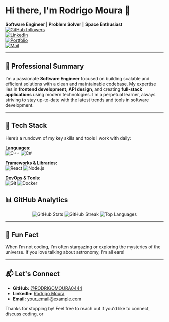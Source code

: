 # Hi there, I'm Rodrigo Moura 👋

**Software Engineer | Problem Solver | Space Enthusiast**  
[![GitHub followers](https://img.shields.io/github/followers/RODRIGOMOURA0444?label=Follow%20Me&style=social)](https://github.com/RODRIGOMOURA0444)  
[![LinkedIn](https://img.shields.io/badge/LinkedIn-Rodrigo%20Moura-blue?logo=linkedin&logoColor=white&style=flat)](https://www.linkedin.com/in/YOUR_LINKEDIN_PROFILE)  
[![Portfolio](https://img.shields.io/badge/Portfolio-Visit%20My%20Site-blueviolet?logo=github&logoColor=white&style=flat)]([rodrigoferreira.space](https://rodrigoferreira.space))  
[![Mail](https://img.shields.io/badge/Email-Contact%20Me-red?logo=gmail&logoColor=white&style=flat)](mailto:rodrigo.fmoura04@gmail.com)

---

## 💼 Professional Summary

I’m a passionate **Software Engineer** focused on building scalable and efficient solutions with a clean and maintainable codebase. My expertise lies in **frontend development**, **API design**, and creating **full-stack applications** using modern technologies. I'm a perpetual learner, always striving to stay up-to-date with the latest trends and tools in software development.

---

## 🔧 Tech Stack

Here’s a rundown of my key skills and tools I work with daily:

**Languages:**  
![C++](https://img.shields.io/badge/C++-00599C?style=flat-square&logo=c%2B%2B&logoColor=white)
![C#](https://img.shields.io/badge/C%23-239120?style=flat-square&logo=c-sharp&logoColor=white)


**Frameworks & Libraries:**  
![React](https://img.shields.io/badge/React-20232A?style=flat-square&logo=react&logoColor=61DAFB)
![Node.js](https://img.shields.io/badge/Node.js-339933?style=flat-square&logo=node.js&logoColor=white)


**DevOps & Tools:**  
![Git](https://img.shields.io/badge/Git-F05032?style=flat-square&logo=git&logoColor=white)
![Docker](https://img.shields.io/badge/Docker-2496ED?style=flat-square&logo=docker&logoColor=white)

## 📊 GitHub Analytics

<p align="center">
  <img src="https://github-readme-stats.vercel.app/api?username=RODRIGOMOURA0444&show_icons=true&theme=radical" alt="GitHub Stats" />
  <img src="https://github-readme-streak-stats.herokuapp.com/?user=RODRIGOMOURA0444&theme=radical" alt="GitHub Streak" />
  <img src="https://github-readme-stats.vercel.app/api/top-langs/?username=RODRIGOMOURA0444&layout=compact&theme=radical" alt="Top Languages" />
</p>

---


## 🌌 Fun Fact

When I’m not coding, I'm often stargazing or exploring the mysteries of the universe. If you love talking about astronomy, I'm all ears!

---

## 📬 Let's Connect

- **GitHub:** [@RODRIGOMOURA0444](https://github.com/RODRIGOMOURA0444)
- **LinkedIn:** [Rodrigo Moura]([https://www.linkedin.com/in/YOUR_LINKEDIN_PROFILE](https://www.linkedin.com/in/rodrigo-moura-9692562b4/))
- **Email:** [your_email@example.com](mailto:rodrigo.fmoura04@gmail.com)

Thanks for stopping by! Feel free to reach out if you'd like to connect, discuss coding, or
